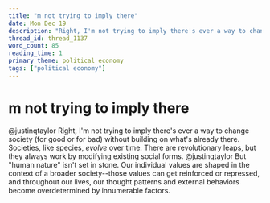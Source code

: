 ```yaml
---
title: "m not trying to imply there"
date: Mon Dec 19
description: "Right, I'm not trying to imply there's ever a way to change society (for good or for bad) without building on what's already there."
thread_id: thread_1137
word_count: 85
reading_time: 1
primary_theme: political economy
tags: ["political economy"]
---
```


# m not trying to imply there

@justinqtaylor Right, I'm not trying to imply there's ever a way to change society (for good or for bad) without building on what's already there. Societies, like species, *evolve* over time. There are revolutionary leaps, but they always work by modifying existing social forms. @justinqtaylor But "human nature" isn't set in stone. Our individual values are shaped in the context of a broader society--those values can get reinforced or repressed, and throughout our lives, our thought patterns and external behaviors become overdetermined by innumerable factors.
